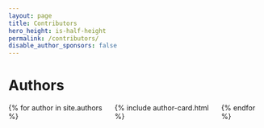 ```yaml
---
layout: page
title: Contributors
hero_height: is-half-height
permalink: /contributors/
disable_author_sponsors: false
---
```


<h1>Authors</h1>

<div class="columns is-multiline">
{% for author in site.authors %}
    <div class="column is-12 is-clipped"> 
     {% include author-card.html %} 
    </div>
{% endfor %}
</div>